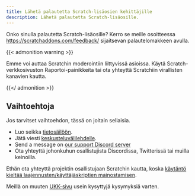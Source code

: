 ```yaml
---
title: Lähetä palautetta Scratch-lisäosien kehittäjille
description: Lähetä palautetta Scratch-lisäosille.
---
```


Onko sinulla palautetta Scratch-lisäosille? Kerro se meille osoitteessa https://scratchaddons.com/feedback/ sijaitsevan palautelomakkeen avulla.

{{< admonition warning >}}

Emme voi auttaa Scratchin moderointiin liittyvissä asioissa. Käytä Scratch-verkkosivuston Raportoi-painikkeita tai ota yhteyttä Scratchiin virallisten kanavien kautta.

{{</ admonition >}}

## Vaihtoehtoja

Jos tarvitset vaihtoehdon, tässä on joitain sellaisia.

- Luo seikka [tietosäilöön](https://github.com/ScratchAddons/ScratchAddons/issues).
- Jätä viesti [keskusteluvälilehdelle](https://github.com/ScratchAddons/ScratchAddons/discussions).
- Send a message on [our support Discord server](https://discord.gg/R5NBqwMjNc)
- Ota yhteyttä johonkuhun osallistujista Discordissa, Twitterissä tai muilla keinoilla.

Ethän ota yhteyttä projektin osallistujaan Scratchin kautta, koska [käytäntö kieltää laajennusten/käyttäjäskriptien mainostamisen](https://scratch.mit.edu/discuss/post/2907564/).

Meillä on muuten [UKK-sivu](https://scratchaddons.com/docs/faq/) usein kysyttyjä kysymyksiä varten.